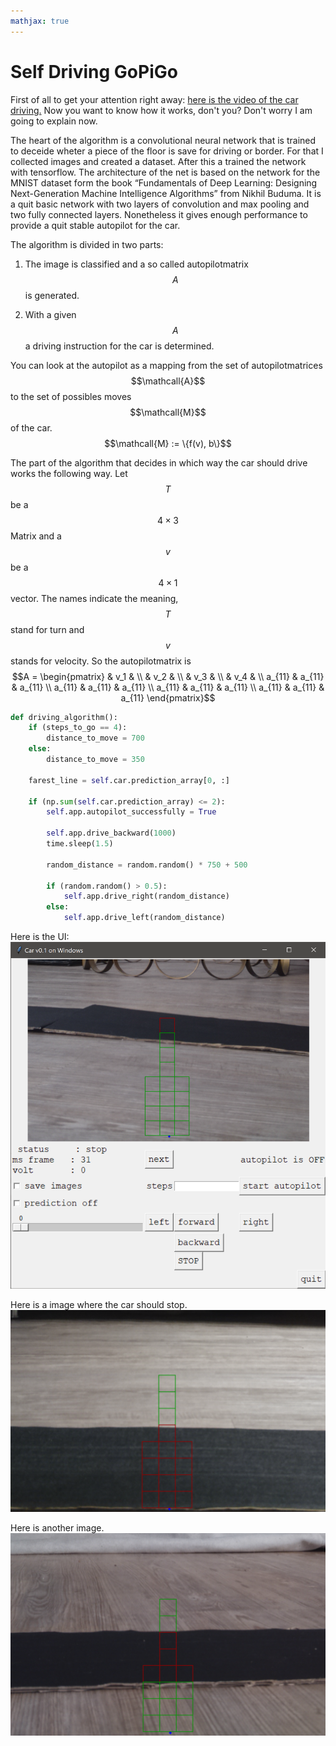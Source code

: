 ```yaml
---
mathjax: true
---
```



# Self Driving GoPiGo


First of all to get your attention right away:
[here is the video of the car driving.](https://youtu.be/DT_9L6zDL5M)
Now you want to know how it works, don't you? Don't worry I am going to explain now. 

The heart of the algorithm is a convolutional neural network that is trained to deceide wheter a piece of the floor is save for driving or border.
For that I collected images and created a dataset. After this a trained the network with tensorflow. 
The architecture of the net is based on the network for the MNIST dataset form the book “Fundamentals of Deep Learning: Designing Next-Generation Machine Intelligence Algorithms” from Nikhil Buduma. 
It is a quit basic network with two layers of convolution and max pooling and two fully connected layers.
Nonetheless it gives enough performance to provide a quit stable autopilot for the car. 

The algorithm is divided in two parts: 

1. The image is classified and a so called autopilotmatrix $$A$$ is generated.

2. With a given $$A$$ a driving instruction for the car is determined. 


You can look at the autopilot as a mapping from the set of autopilotmatrices $$\mathcall{A}$$ to the set of possibles moves $$\mathcall{M}$$ of the car. 
$$\mathcall{M} := \{f(v), b\}$$

The part of the algorithm that decides in which way the car should drive works the following way. Let $$T$$ be a $$ 4 \times 3$$ Matrix and a $$v$$ be a $$4 \times 1$$ vector. The names indicate the meaning, $$T$$ stand for turn and $$v$$ stands for velocity. 
So the autopilotmatrix is  $$A = \begin{pmatrix}
 & v_1 &  \\
 & v_2 &  \\
 & v_3 &  \\ 
  & v_4 &  \\
 a_{11} &  a_{11} & a_{11}  \\
 a_{11} &  a_{11} & a_{11}  \\ 
 a_{11} &  a_{11} & a_{11}  \\
 a_{11} &  a_{11} & a_{11} 
 \end{pmatrix}$$

```python
def driving_algorithm():
    if (steps_to_go == 4):
        distance_to_move = 700
    else:
        distance_to_move = 350

    farest_line = self.car.prediction_array[0, :]

    if (np.sum(self.car.prediction_array) <= 2):
        self.app.autopilot_successfully = True

        self.app.drive_backward(1000)
        time.sleep(1.5)

        random_distance = random.random() * 750 + 500

        if (random.random() > 0.5):
            self.app.drive_right(random_distance)
        else:
            self.app.drive_left(random_distance)
```




Here is the UI:
![UI](/images/1.png)



Here is a image where the car should stop.
![all_black](/images/2.png)

Here is another image. 
![half_black](/images/3.png)
